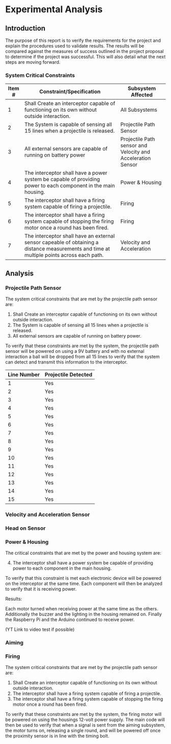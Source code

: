 # Experimental Analysis

## Introduction 
The purpose of this report is to verify the requirements for the project and explain the procedures used to validate results. The results will be compared against the measures of success outlined in the project proposal to determine if the project was successful. This will also detail what the next steps are moving forward.

### System Critical Constraints

| Item # | Constraint/Specification | Subsystem Affected | 
|-|-|-|
| 1 | Shall Create an interceptor capable of functioning on its own without outside interaction. | All Subsystems |
| 2 | The System is capable of sensing all 15 lines when a projectile is released.  | Projectile Path Sensor |
| 3 | All external sensors are capable of running on battery power  | Projectile Path sensor and Velocity and Acceleration Sensor |
| 4 | The interceptor shall have a power system be capable of providing power to each component in the main housing. | Power & Housing | 
| 5 | The interceptor shall have a firing system capable of firing a projectile. | Firing | 
| 6 | The interceptor shall have a firing system capable of stopping the firing motor once a round has been fired. | Firing |
| 7 | The interceptor shall have an external sensor capeable of obtaining a distance measurements and time at multiple points across each path. | Velocity and Acceleration|

## Analysis
### Projectile Path Sensor
The system critical constraints that are met by the projectile path sensor are:
1. Shall Create an interceptor capable of functioning on its own without outside interaction.
2. The System is capable of sensing all 15 lines when a projectile is released.
3. All external sensors are capable of running on battery power.

To verify that these constraints are met by the system, the projectile path sensor will be powered on using a 9V battery and with no external interaction a ball will be dropped from all 15 lines to verify that the system can detect and transmit this information to the interceptor.

| Line Number | Projectile Detected |
|---|---|
| 1 | Yes |
| 2 | Yes |
| 3 | Yes |
| 4 | Yes |
| 5 | Yes |
| 6 | Yes |
| 7 | Yes |
| 8 | Yes |
| 9 | Yes |
| 10 | Yes |
| 11 | Yes |
| 12 | Yes |
| 13 | Yes |
| 14 | Yes |
| 15 | Yes |

### Velocity and Acceleration Sensor

### Head on Sensor

### Power & Housing
The critical constraints that are met by the power and housing system are: 

4. The interceptor shall have a power system be capable of providing power to each component in the main housing.

To verify that this constraint is met each electronic device will be powered on the interceptor at the same time. Each component will then be analyzed to verify that it is receiving power. 

Results: 

Each motor turned when receiving power at the same time as the others. Additionally the buzzer and the lighting in the housing remained on. Finally the Raspberry Pi and the Arduino continued to receive power. 

(YT Link to video test if possible) 

### Aiming

### Firing

The system critical constraints that are met by the projectile path sensor are:
1. Shall Create an interceptor capable of functioning on its own without outside interaction.
5. The interceptor shall have a firing system capable of firing a projectile.
6. The interceptor shall have a firing system capable of stopping the firing motor once a round has been fired.


To verify that these constraints are met by the system, the firing motor will be powered on using the housings 12-volt power supply. The main code will then be used to verify that when a signal is sent from the aiming subsystem, the motor turns on, releasing a single round, and will be powered off once the proximity sensor is in line with the timing bolt. 






